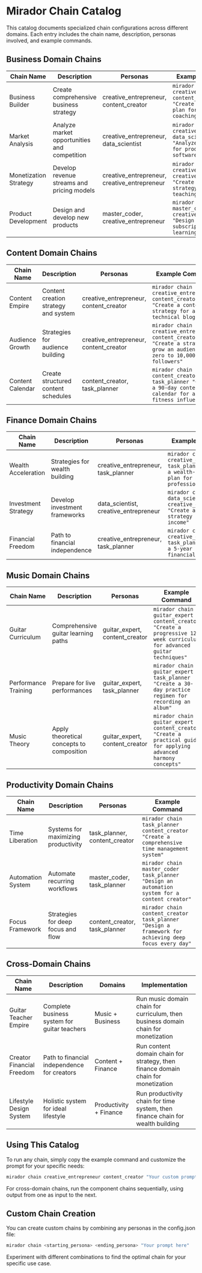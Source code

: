 # Mirador Chain Catalog

This catalog documents specialized chain configurations across different domains. Each entry includes the chain name, description, personas involved, and example commands.

## Business Domain Chains

| Chain Name | Description | Personas | Example Command |
|------------|-------------|----------|----------------|
| Business Builder | Create comprehensive business strategy | creative_entrepreneur, content_creator | `mirador chain creative_entrepreneur content_creator "Create a business plan for an online coaching business"` |
| Market Analysis | Analyze market opportunities and competition | creative_entrepreneur, data_scientist | `mirador chain creative_entrepreneur data_scientist "Analyze the market for productivity software"` |
| Monetization Strategy | Develop revenue streams and pricing models | creative_entrepreneur, creative_entrepreneur | `mirador chain creative_entrepreneur creative_entrepreneur "Create monetization strategy for a guitar teaching business"` |
| Product Development | Design and develop new products | master_coder, creative_entrepreneur | `mirador chain master_coder creative_entrepreneur "Design a subscription-based learning platform"` |

## Content Domain Chains

| Chain Name | Description | Personas | Example Command |
|------------|-------------|----------|----------------|
| Content Empire | Content creation strategy and system | creative_entrepreneur, content_creator | `mirador chain creative_entrepreneur content_creator "Create a content strategy for a technical blog"` |
| Audience Growth | Strategies for audience building | creative_entrepreneur, content_creator | `mirador chain creative_entrepreneur content_creator "Create a strategy to grow an audience from zero to 10,000 followers"` |
| Content Calendar | Create structured content schedules | content_creator, task_planner | `mirador chain content_creator task_planner "Create a 90-day content calendar for a fitness influencer"` |

## Finance Domain Chains

| Chain Name | Description | Personas | Example Command |
|------------|-------------|----------|----------------|
| Wealth Acceleration | Strategies for wealth building | creative_entrepreneur, task_planner | `mirador chain creative_entrepreneur task_planner "Create a wealth-building plan for a tech professional"` |
| Investment Strategy | Develop investment frameworks | data_scientist, creative_entrepreneur | `mirador chain data_scientist creative_entrepreneur "Create an investment strategy for passive income"` |
| Financial Freedom | Path to financial independence | creative_entrepreneur, task_planner | `mirador chain creative_entrepreneur task_planner "Design a 5-year plan for financial freedom"` |

## Music Domain Chains

| Chain Name | Description | Personas | Example Command |
|------------|-------------|----------|----------------|
| Guitar Curriculum | Comprehensive guitar learning paths | guitar_expert, content_creator | `mirador chain guitar_expert content_creator "Create a progressive 12-week curriculum for advanced guitar techniques"` |
| Performance Training | Prepare for live performances | guitar_expert, task_planner | `mirador chain guitar_expert task_planner "Create a 30-day practice regimen for recording an album"` |
| Music Theory | Apply theoretical concepts to composition | guitar_expert, content_creator | `mirador chain guitar_expert content_creator "Create a practical guide for applying advanced harmony concepts"` |

## Productivity Domain Chains

| Chain Name | Description | Personas | Example Command |
|------------|-------------|----------|----------------|
| Time Liberation | Systems for maximizing productivity | task_planner, content_creator | `mirador chain task_planner content_creator "Create a comprehensive time management system"` |
| Automation System | Automate recurring workflows | master_coder, task_planner | `mirador chain master_coder task_planner "Design an automation system for a content creator"` |
| Focus Framework | Strategies for deep focus and flow | content_creator, task_planner | `mirador chain content_creator task_planner "Design a framework for achieving deep focus every day"` |

## Cross-Domain Chains

| Chain Name | Description | Domains | Implementation |
|------------|-------------|---------|---------------|
| Guitar Teacher Empire | Complete business system for guitar teachers | Music + Business | Run music domain chain for curriculum, then business domain chain for monetization |
| Creator Financial Freedom | Path to financial independence for creators | Content + Finance | Run content domain chain for strategy, then finance domain chain for monetization |
| Lifestyle Design System | Holistic system for ideal lifestyle | Productivity + Finance | Run productivity chain for time system, then finance chain for wealth building |

## Using This Catalog

To run any chain, simply copy the example command and customize the prompt for your specific needs:

```bash
mirador chain creative_entrepreneur content_creator "Your custom prompt here"
```

For cross-domain chains, run the component chains sequentially, using output from one as input to the next.

## Custom Chain Creation

You can create custom chains by combining any personas in the config.json file:

```bash
mirador chain <starting_persona> <ending_persona> "Your prompt here"
```

Experiment with different combinations to find the optimal chain for your specific use case.